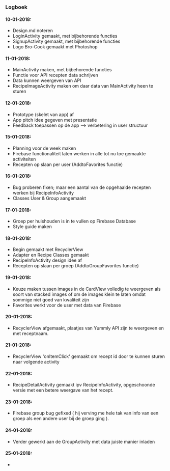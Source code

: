 ### Logboek
#### 10-01-2018:
- Design.md noteren
- LoginActivity gemaakt, met bijbehorende functies
- SignupActivity gemaakt, met bijbehorende functies
- Logo Bro-Cook gemaakt met Photoshop

#### 11-01-2018:
- MainActivity maken, met bijbehorende functies
- Functie voor API recepten data schrijven
- Data kunnen weergeven van API
- RecipeImageActivity maken om daar data van MainActivity heen te sturen

#### 12-01-2018:
- Prototype (skelet van app) af
- App pitch idee gegeven met presentatie
- Feedback toepassen op de app --> verbetering in user structuur

#### 15-01-2018:
- Planning voor de week maken
- Firebase functionaliteit laten werken in alle tot nu toe gemaakte activiteiten
- Recepten op slaan per user (AddtoFavorites functie)

#### 16-01-2018:
- Bug proberen fixen; maar een aantal van de opgehaalde recepten werken bij RecipeInfoActivity
- Classes User & Group aangemaakt

#### 17-01-2018:
- Groep per huishouden is in te vullen op Firebase Database
- Style guide maken

#### 18-01-2018:
- Begin gemaakt met RecyclerView
- Adapter en Recipe Classes gemaakt
- RecipeInfoActivity design idee af
- Recepten op slaan per groep (AddtoGroupFavorites functie)


#### 19-01-2018:
- Keuze maken tussen images in de CardView volledig te weergeven als soort van stacked images of om de images klein te laten omdat sommige niet goed van kwaliteit zijn
- Favorites werkt voor de user met data van Firebase

#### 20-01-2018:
- RecyclerView afgemaakt, plaatjes van Yummly API zijn te weergeven en met receptnaam.


#### 21-01-2018:
- RecyclerView 'onItemClick' gemaakt om recept id door te kunnen sturen naar volgende activity

#### 22-01-2018:
- RecipeDetailActivity gemaakt ipv RecipeInfoActivity, opgeschoonde versie met een betere weergave van het recept.

#### 23-01-2018:
- Firebase group bug gefixed ( hij verving me hele tak van info van een groep als een andere user bij de groep ging ).

#### 24-01-2018:
- Verder gewerkt aan de GroupActivity met data juiste manier inladen

#### 25-01-2018:
- 







